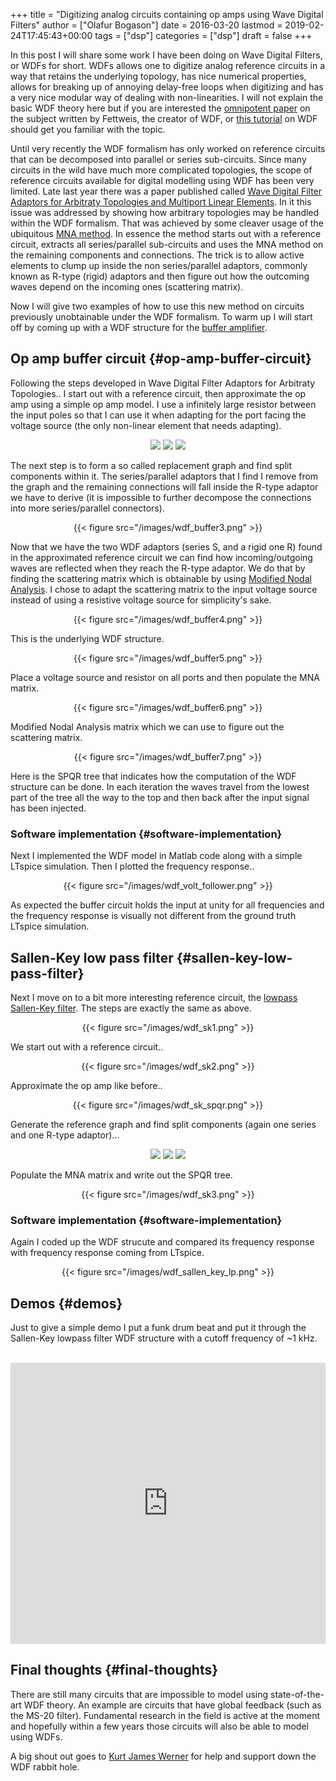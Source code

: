 +++
title = "Digitizing analog circuits containing op amps using Wave Digital Filters"
author = ["Olafur Bogason"]
date = 2016-03-20
lastmod = 2019-02-24T17:45:43+00:00
tags = ["dsp"]
categories = ["dsp"]
draft = false
+++

In this post I will share some work I have been doing on Wave Digital Filters, or WDFs for short. WDFs allows one to digitize analog reference circuits in a way that retains the underlying topology, has nice numerical properties, allows for breaking up of annoying delay-free loops when digitizing and has a very nice modular way of dealing with non-linearities. I will not explain the basic WDF theory here but if you are interested the [omnipotent paper](http://www.eit.lth.se/fileadmin/eit/courses/eit085f/Fettweis%5FWave%5FDigital%5FFilters%5FTheory%5Fand%5FPractice%5FIEEE%5FProc%5F1986%5F-%5FThis%5Fis%5Fa%5Freal%5Fchallange.pdf) on the subject written by Fettweis, the creator of WDF, or [this tutorial](https://ccrma.stanford.edu/~dtyeh/papers/wdftutorial.pdf) on WDF should get you familiar with the topic.

Until very recently the WDF formalism has only worked on reference circuits that can be decomposed into parallel or series sub-circuits. Since many circuits in the wild have much more complicated topologies, the scope of reference circuits available for digital modelling using WDF has been very limited. Late last year there was a paper published called [Wave Digital Filter Adaptors for Arbitraty Topologies and Multiport Linear Elements](https://www.ntnu.edu/documents/1001201110/1266017954/DAFx-15%5Fsubmission%5F53.pdf/a559ce90-d16b-49a3-a267-5b877d7fe70b). In it this issue was addressed by showing how arbitrary topologies may be handled within the WDF formalism. That was achieved by some cleaver usage of the ubiquitous [MNA method](https://en.wikipedia.org/wiki/Modified%5Fnodal%5Fanalysis). In essence the method starts out with a reference circuit, extracts all series/parallel sub-circuits and uses the MNA method on the remaining components and connections. The trick is to allow active elements to clump up inside the non series/parallel adaptors, commonly known as R-type (rigid) adaptors and then figure out how the outcoming waves depend on the incoming ones (scattering matrix).

Now I will give two examples of how to use this new method on circuits previously unobtainable under the WDF formalism. To warm up I will start off by coming up with a WDF structure for the [buffer amplifier](https://en.wikipedia.org/wiki/Buffer%5Famplifier).


## Op amp buffer circuit {#op-amp-buffer-circuit}

Following the steps developed in Wave Digital Filter Adaptors for Arbitraty Topologies.. I start out with a reference circuit, then approximate the op amp using a simple op amp model. I use a infinitely large resistor between the input poles so that I can use it when adapting for the port facing the voltage source (the only non-linear element that needs adapting).

<style>.org-center { margin-left: auto; margin-right: auto; text-align: center; }</style>

<div class="org-center">
  <div></div>

![](/images/wdf_buffer1.png)
![](/images/wdf_buffer2.png)
![](/images/wdf_buffer1_approx.png)

</div>

The next step is to form a so called replacement graph and find split components within it. The series/parallel adaptors that I find I remove from the graph and the remaining connections will fall inside the R-type adaptor we have to derive (it is impossible to further decompose the connections into more series/parallel connectors).

<style>.org-center { margin-left: auto; margin-right: auto; text-align: center; }</style>

<div class="org-center">
  <div></div>

{{< figure src="/images/wdf_buffer3.png" >}}

</div>

Now that we have the two WDF adaptors (series S, and a rigid one R) found in the approximated reference circuit we can find how incoming/outgoing waves are reflected when they reach the R-type adaptor. We do that by finding the scattering matrix which is obtainable by using [Modified Nodal Analysis](http://www.swarthmore.edu/NatSci/echeeve1/Ref/mna/MNA5.html). I chose to adapt the scattering matrix to the input voltage source instead of using a resistive voltage source for simplicity's sake.

<style>.org-center { margin-left: auto; margin-right: auto; text-align: center; }</style>

<div class="org-center">
  <div></div>

{{< figure src="/images/wdf_buffer4.png" >}}

</div>

This is the underlying WDF structure.

<style>.org-center { margin-left: auto; margin-right: auto; text-align: center; }</style>

<div class="org-center">
  <div></div>

{{< figure src="/images/wdf_buffer5.png" >}}

</div>

Place a voltage source and resistor on all ports and then populate the MNA matrix.

<style>.org-center { margin-left: auto; margin-right: auto; text-align: center; }</style>

<div class="org-center">
  <div></div>

{{< figure src="/images/wdf_buffer6.png" >}}

</div>

Modified Nodal Analysis matrix which we can use to figure out the scattering matrix.

<style>.org-center { margin-left: auto; margin-right: auto; text-align: center; }</style>

<div class="org-center">
  <div></div>

{{< figure src="/images/wdf_buffer7.png" >}}

</div>

Here is the SPQR tree that indicates how the computation of the WDF structure can be done. In each iteration the waves travel from the lowest part of the tree all the way to the top and then back after the input signal has been injected.


### Software implementation {#software-implementation}

Next I implemented the WDF model in Matlab code along with a simple LTspice simulation. Then I plotted the frequency response..

<style>.org-center { margin-left: auto; margin-right: auto; text-align: center; }</style>

<div class="org-center">
  <div></div>

{{< figure src="/images/wdf_volt_follower.png" >}}

</div>

As expected the buffer circuit holds the input at unity for all frequencies and the frequency response is visually not different from the ground truth LTspice simulation.


## Sallen-Key low pass filter {#sallen-key-low-pass-filter}

Next I move on to a bit more interesting reference circuit, the [lowpass Sallen-Key filter](https://en.wikipedia.org/wiki/Sallen%E2%80%93Key%5Ftopology#Application:%5FLow-pass%5Ffilter). The steps are exactly the same as above.

<style>.org-center { margin-left: auto; margin-right: auto; text-align: center; }</style>

<div class="org-center">
  <div></div>

{{< figure src="/images/wdf_sk1.png" >}}

</div>

We start out with a reference circuit..

<style>.org-center { margin-left: auto; margin-right: auto; text-align: center; }</style>

<div class="org-center">
  <div></div>

{{< figure src="/images/wdf_sk2.png" >}}

</div>

Approximate the op amp like before..

<style>.org-center { margin-left: auto; margin-right: auto; text-align: center; }</style>

<div class="org-center">
  <div></div>

{{< figure src="/images/wdf_sk_spqr.png" >}}

</div>

Generate the reference graph and find split components (again one series and one R-type adaptor)...

<style>.org-center { margin-left: auto; margin-right: auto; text-align: center; }</style>

<div class="org-center">
  <div></div>

![](/images/wdf_sk5.png)
![](/images/wdf_sk4.png)
![](/images/wdf_buffer6-1.png)

</div>

Populate the MNA matrix and write out the SPQR tree.

<style>.org-center { margin-left: auto; margin-right: auto; text-align: center; }</style>

<div class="org-center">
  <div></div>

{{< figure src="/images/wdf_sk3.png" >}}

</div>


### Software implementation {#software-implementation}

Again I coded up the WDF strucute and compared its frequency response with frequency response coming from LTspice.

<style>.org-center { margin-left: auto; margin-right: auto; text-align: center; }</style>

<div class="org-center">
  <div></div>

{{< figure src="/images/wdf_sallen_key_lp.png" >}}

</div>


## Demos {#demos}

Just to give a simple demo I put a funk drum beat and put it through the Sallen-Key lowpass filter WDF structure with a cutoff frequency of ~1 kHz.

<br>
<iframe width="100%" height="450" scrolling="no" frameborder="no" src="https://w.soundcloud.com/player/?url=https%3A//api.soundcloud.com/playlists/207645541&amp;auto_play=false&amp;hide_related=false&amp;show_comments=true&amp;show_user=true&amp;show_reposts=false&amp;visual=true"></iframe>


## Final thoughts {#final-thoughts}

There are still many circuits that are impossible to model using state-of-the-art WDF theory. An example are circuits that have global feedback (such as the MS-20 filter). Fundamental research in the field is active at the moment and hopefully within a few years those circuits will also be able to model using WDFs.

A big shout out goes to [Kurt James Werner](https://ccrma.stanford.edu/~kwerner/) for help and support down the WDF rabbit hole.
